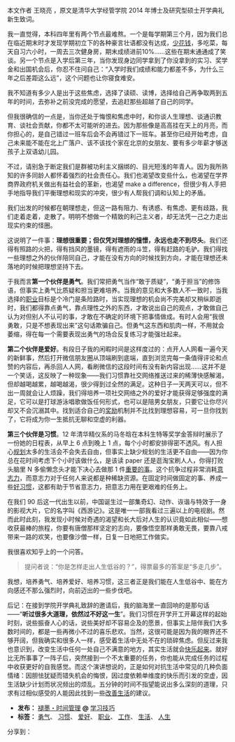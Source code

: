 本文作者 王晓亮 ，原文是清华大学经管学院 2014 年博士及研究型硕士开学典礼新生致词。

我一直觉得，本科四年里有两个节点最难熬。一个是每学期第三个月，因为我们总在临近期末时才发现学期初立下的各种豪言壮语都没有达成，[少花钱](https://www.mifengtd.cn/articles/top-25-personal-finance-myths.html "关于理财的25个误区")，多吃菜，每天自习六小时，一周去三次健身房，期末成绩进前10%……这些在期末通通成了笑谈。另一个节点是入学后第三年，当你发现身边同学拿到了你没拿到的实习、奖学金和出国机会后，你忍不住问自己：“入学时我们成绩和能力都差不多，为什么三年之后差距这么远”，这个问题也让你寝食难安。

我不知道有多少人是出于这些焦虑，选择了读硕、读博，选择给自己再争取两到五年的时间，去弥补之前没完成的愿望，去追赶那些超越了自己的同学。

但我很确信的一点是，当你还处于悔恨和焦虑中时，和你谈人生理想、谈通识教育、谈社会贡献，你都不太可能听的进去。因为那些像是高高挂在天上的月亮，而你担心的，是自己错过一班车后会不会再错过下一班车。甚至你已经开始考虑，自己未来能不能在北上广落户、该不该找个家在北京的女朋友、要有多少年薪才够送孩子上双语幼儿园。

不过，请别急于断定我们是群被功利主义捆绑的、目光短浅的年青人。因为我所熟知的许多同龄人都怀着强烈的社会责任心。我们也渴望改变些什么，也渴望在学界商界政府机关做出有益社会的革新，也渴望 make a difference，但很少有人手把手地指导我们平衡理想和现实的冲突，很少有人帮我们调和认知上的矛盾。

我们出发的时候都在朝理想走，但这一路有阻力、有诱惑、有焦虑、更有歧路，我们走着走着，走散了。明明不想做一个精致的利己主义者，却无法凭一己之力走出现实约束的怪圈。

这说明了一件事：**理想很重要；但仅凭对理想的憧憬，永远也走不到尽头**。我们还得有照路的火把，得有挡风的墨镜，得有遮雨的斗笠，得有赶路的毛驴。我们得找一些理想之外的伙伴陪同自己，才能在没有方向的时候找到方向，才能在理想还未落地的时候把理想坚持下去。

于我而言**第一个伙伴是勇气**。我们常把勇气当作“敢于质疑”，“勇于担当”的修饰语，但事实上勇气比质疑和担当更难培养。当我的意见和大多数人不一致时，当我选择的[职业](https://www.mifengtd.cn/articles/how-to-choose-a-career-the-simple-dollar-way.html "怎样选择职业")目标是个冷门是条险路时，当实现理想的机会尚不完美却又稍纵即逝时，我们都得靠点勇气，靠点理性之外的东西，才敢说出自己的观点，才敢做自己认为对但别人不认可的事，才敢在不确定的环境下把事情做成。有时人会用“我很勇敢，只是不想表现出来”这句话欺骗自己。但勇气这东西和肌肉一样，不用就会萎缩，得在每一个需要表现出勇气的场合反复练习才能强壮起来。

**第二个伙伴是爱好**。有段日子我的闲暇时间是这样度过的：点开人人网看一遍今天的新鲜事，然后打开微信朋友圈从顶端刷到底端，直到浏览完每一条值得评论和点赞的内容后，再杀回人人网，看刷微信的这段时间有没有新内容出现……这并不是一个笑话，这反映了一种现象——我们习惯靠社交网络推送过来的稀薄快感解渴，但却越喝越累，越喝越渴，很少得到过全然的满足。这种日子一天两天可以，但不出一周就会让人烦躁，我们得培养一项社交网络之外的爱好才能获得足够强度的满足，它可以是打球游泳唱歌做饭任何形式，也可以是陪男女朋友，只要它让你尽兴却又不会沉溺其中。找到适合自己的[奖励](https://www.mifengtd.cn/articles/top-20-motivation-hacks-11-awards.html "激励系列——学会奖励自己")机制并不比找到理想容易，可一旦你找到了，它将成为你一生抵抗无聊和空虚的利器。

**第三个伙伴是习惯**。12 年清华精仪系的马冬晗在本科生特等奖学金答辩时展示了一份她的日程表，从早上 6 点到晚上 1 点，每个小时都安排得密不透风。有人担心[规划](https://www.mifengtd.cn/articles/building-life-path-with-gtd-0zhe0.html "人生规划和GTD——“知”、“得”与“合”")太多的生活会不会失去自由，但事实上缺少规划的生活更不自由——因为你总在花时间考虑下个小时该做什么，是该读 paper 还是逛淘宝刷人人，你得打败头脑里 N 多偷懒念头才能下决心去做那 1 件[重要的事](https://www.mifengtd.cn/articles/put-first-things-first-1.html "要事第一")。这个抗争过程非常消耗[意志力](https://www.mifengtd.cn/articles/self-discipline-3-willpower.html "自律之意志力")，而意志力对于任何人来说都是种稀缺资源。在固定时间做固定的事、养成一些[好习惯](https://www.mifengtd.cn/articles/culture-a-habit-in-a-month.html "一个月培养一个好习惯")，这都有助于节省意志力，把意志力用在更艰难的任务上。

在我们 90 后这一代出生以前，中国诞生过一部集奇幻、动作、诙谐与特效于一身的影视大片，它的名字叫《西游记》。这是唯一一部我看过三遍以上的电视剧。然而此时此刻，我发现小时候对奇遇的渴望和长大后对人生的认识竟如此相似——想收获最棒的旅程，你要有唐僧那样坚定的志向，要像悟空那样勇敢无畏，要靠八戒带来一路的欢笑，也要像沙僧一样，日复一日地把工作做实。

我很喜欢知乎上的一个问答。

> 提问者说：“你是怎样走出人生低谷的？”，得票最多的答案是“多走几步”。

我想，培养勇气、培养爱好、培养习惯，这三者正是我们能在人生低谷中、能在方向感还不那么强烈时，向前迈出的一些步伐吧。

后记：在接到学院开学典礼致辞的邀请后，我的脑海里一直回响的是那句话——“**听过很多大道理，依然过不好这一生**”。我们习惯在开学开工开幕这样的起始时刻，说些振奋人心的话，说些美好却不容易企及的愿景，但事实上陪伴我们大多数时间的，都是一些再微小不过的喜乐悲欢。当然，这很可能是因为我的眼界还不够开阔，但我确实和很多人一样，感受着生活中无处不在的琐碎焦虑。但反过来我也意识到，改变生活中任何一处自己不满意的地方，其实生活就会[快乐起来](https://www.mifengtd.cn/articles/10-ways-to-have-a-happy-workday.html "让你工作更快乐的10个方法")。就好比无所事事了一阵子后，突然接到一个不太重要的任务，你也能从完成任务的过程中收获更好的自我感觉。而这个演讲想说的，正是如何对抗生活中常见的几种负面情绪：因胆怯犹疑而错失机会的悔恨，因过度依赖单维度的快乐而引发的空虚，因生活缺少计划而状况频出的烦乱。五分钟的时间不指望能说出多么深刻的道理，只求有过相似感受的人能因此找到一些[改善生活](https://www.mifengtd.cn/articles/seven-questions-that-will-change-your-life.html "改变生活的七个问题")的建议。

-   **发布：** [褪墨・时间管理](https://www.mifengtd.cn) **@** [学习技巧](https://www.mifengtd.cn/categories/learning/)
-   **标签：** [勇气](https://www.mifengtd.cn/tags/勇气)、 [习惯](https://www.mifengtd.cn/tags/习惯)、 [爱好](https://www.mifengtd.cn/tags/爱好)、 [职业](https://www.mifengtd.cn/tags/职业)、 [工作](https://www.mifengtd.cn/tags/工作)、 [生活](https://www.mifengtd.cn/tags/生活)、 [人生](https://www.mifengtd.cn/tags/人生)

分享到：